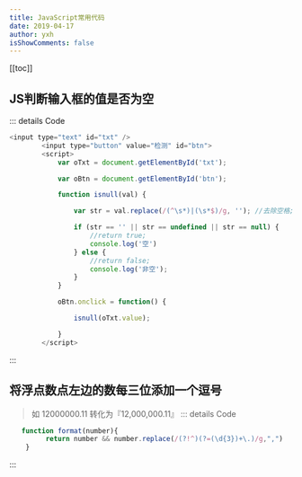 ```yaml
---
title: JavaScript常用代码
date: 2019-04-17
author: yxh
isShowComments: false
---
```


[[toc]]

## JS判断输入框的值是否为空
::: details Code
```js
<input type="text" id="txt" />
		<input type="button" value="检测" id="btn">
		<script>
			var oTxt = document.getElementById('txt');

			var oBtn = document.getElementById('btn');

			function isnull(val) {

				var str = val.replace(/(^\s*)|(\s*$)/g, ''); //去除空格;

				if (str == '' || str == undefined || str == null) {
					//return true;
					console.log('空')
				} else {
					//return false;
					console.log('非空');
				}
			}

			oBtn.onclick = function() {

				isnull(oTxt.value);

			}
        </script>
```
:::

## 将浮点数点左边的数每三位添加一个逗号
> 如 12000000.11 转化为『12,000,000.11』
::: details Code
```js
   function format(number){
         return number && number.replace(/(?!^)(?=(\d{3})+\.)/g,",")
    }
```
:::